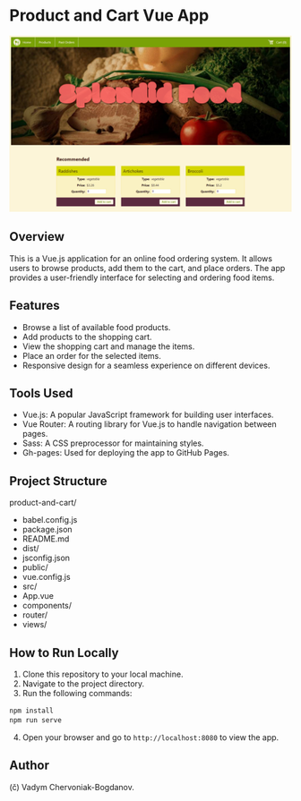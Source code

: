 # Product and Cart Vue App

[![Product and Cart Vue App Screenshot](https://github.com/1abcdesign/food-cart-vue/blob/main/product-and-cart-screenshot-1.png)](https://1abcdesign.github.io/food-cart-vue/)

## Overview

This is a Vue.js application for an online food ordering system. It allows users to browse products, add them to the cart, and place orders. The app provides a user-friendly interface for selecting and ordering food items.

## Features

- Browse a list of available food products.
- Add products to the shopping cart.
- View the shopping cart and manage the items.
- Place an order for the selected items.
- Responsive design for a seamless experience on different devices.

## Tools Used

- Vue.js: A popular JavaScript framework for building user interfaces.
- Vue Router: A routing library for Vue.js to handle navigation between pages.
- Sass: A CSS preprocessor for maintaining styles.
- Gh-pages: Used for deploying the app to GitHub Pages.

## Project Structure

product-and-cart/
+ babel.config.js
+ package.json
+ README.md
+ dist/
+ jsconfig.json
+ public/
+ vue.config.js
+ src/
+ App.vue
+ components/
+ router/
+ views/


## How to Run Locally

1. Clone this repository to your local machine.
2. Navigate to the project directory.
3. Run the following commands:

```bash
npm install
npm run serve
```


4. Open your browser and go to `http://localhost:8080` to view the app.

## Author

(&ccaron;) Vadym Chervoniak-Bogdanov.
